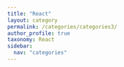 ```yaml
---
title: "React"
layout: category
permalink: /categories/categories3/
author_profile: true
taxonomy: React
sidebar:
  nav: "categories"
---
```


